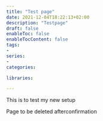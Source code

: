 ```yaml
---
title: "Test page"
date: 2021-12-04T18:22:13+02:00
description: "Testpage"
draft: false
enableToc: false
enableTocContent: false
tags: 
-
series:
-
categories:

libraries:

---
```


This is to test my new setup

Page  to be deleted afterconfirmation
